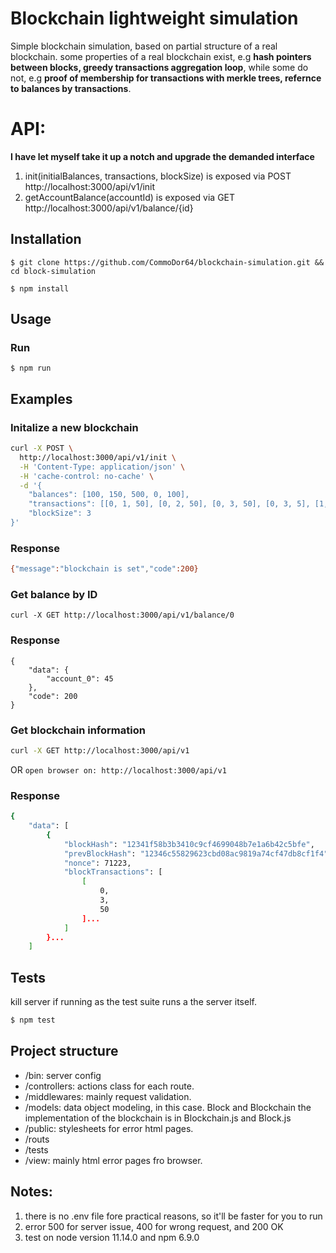 # Blockchain lightweight simulation
Simple blockchain simulation, based on partial structure of a real blockchain.
some properties of a real blockchain exist, e.g **hash pointers between blocks, greedy
transactions aggregation loop**, while some do not, e.g **proof of membership for transactions
with merkle trees, refernce to balances by transactions**.

# API:
**I have let myself take it up a notch and upgrade the demanded interface**
1) init(initialBalances, transactions, blockSize) is exposed via POST http://localhost:3000/api/v1/init
2) getAccountBalance(accountId) is exposed via GET http://localhost:3000/api/v1/balance/{id}

## Installation
```$ git clone https://github.com/CommoDor64/blockchain-simulation.git && cd block-simulation```

```$ npm install```
    
## Usage
### Run
```$ npm run``` 

## Examples
### Initalize a new blockchain
```bash
curl -X POST \
  http://localhost:3000/api/v1/init \
  -H 'Content-Type: application/json' \
  -H 'cache-control: no-cache' \
  -d '{
	"balances": [100, 150, 500, 0, 100],
	"transactions": [[0, 1, 50], [0, 2, 50], [0, 3, 50], [0, 3, 5], [1, 0, 100], [4, 3, 35]],
	"blockSize": 3
}'
```
### Response
```bash
{"message":"blockchain is set","code":200}
```
### Get balance by ID 
```
curl -X GET http://localhost:3000/api/v1/balance/0
```

### Response 
```
{
    "data": {
        "account_0": 45
    },
    "code": 200
}
```

### Get blockchain information
```bash
curl -X GET http://localhost:3000/api/v1
```
OR
```open browser on: http://localhost:3000/api/v1``` 

### Response
```bash
{
    "data": [
        {
            "blockHash": "12341f58b3b3410c9cf4699048b7e1a6b42c5bfe",
            "prevBlockHash": "12346c55829623cbd08ac9819a74cf47db8cf1f4",
            "nonce": 71223,
            "blockTransactions": [
                [
                    0,
                    3,
                    50
                ]...
            ]
        }...
    ]
```
## Tests
kill server if running as the test suite runs a the server itself.
```bash
$ npm test
```

## Project structure
- /bin: server config
- /controllers: actions class for each route.
- /middlewares: mainly request validation.
- /models: data object modeling, in this case.
Block and Blockchain the implementation of the blockchain is in Blockchain.js and Block.js
- /public: stylesheets for error html pages.
- /routs
- /tests
- /view: mainly html error pages fro browser.

## Notes:
1) there is no .env file fore practical reasons, so it'll be faster for you to run
2) error 500 for server issue, 400 for wrong request, and 200 OK
3) test on node version 11.14.0 and npm 6.9.0


